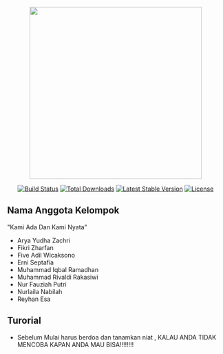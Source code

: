 <p align="center"><a href="https://laravel.com" target="_blank"><img src="https://raw.githubusercontent.com/laravel/art/master/logo-lockup/5%20SVG/2%20CMYK/1%20Full%20Color/laravel-logolockup-cmyk-red.svg" width="400"></a></p>

<p align="center">
<a href="https://travis-ci.org/laravel/framework"><img src="https://travis-ci.org/laravel/framework.svg" alt="Build Status"></a>
<a href="https://packagist.org/packages/laravel/framework"><img src="https://img.shields.io/packagist/dt/laravel/framework" alt="Total Downloads"></a>
<a href="https://packagist.org/packages/laravel/framework"><img src="https://img.shields.io/packagist/v/laravel/framework" alt="Latest Stable Version"></a>
<a href="https://packagist.org/packages/laravel/framework"><img src="https://img.shields.io/packagist/l/laravel/framework" alt="License"></a>
</p>

## Nama Anggota Kelompok

"Kami Ada Dan Kami Nyata"

- Arya Yudha Zachri
- Fikri Zharfan
- Five Adil Wicaksono
- Erni Septafia
- Muhammad Iqbal Ramadhan
- Muhammad Rivaldi Rakasiwi
- Nur Fauziah Putri 
- Nurlaila Nabilah
- Reyhan Esa

## Turorial
- Sebelum Mulai harus berdoa dan tanamkan niat , KALAU ANDA TIDAK MENCOBA KAPAN ANDA MAU BISA!!!!!!!!

                          

